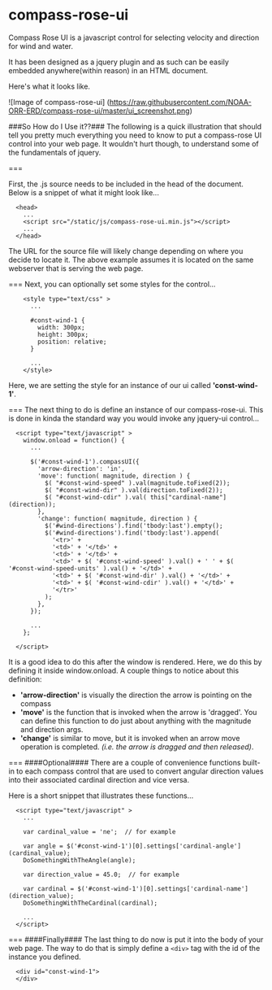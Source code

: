compass-rose-ui
===============

Compass Rose UI is a javascript control for selecting
velocity and direction for wind and water.

It has been designed as a jquery plugin and as such can be easily
embedded anywhere(within reason) in an HTML document.

Here's what it looks like.

![Image of compass-rose-ui]
(https://raw.githubusercontent.com/NOAA-ORR-ERD/compass-rose-ui/master/ui_screenshot.png)

###So How do I Use it??###
The following is a quick illustration that should tell you pretty much everything
you need to know to put a compass-rose UI control into your web page.  It wouldn't
hurt though, to understand some of the fundamentals of jquery.

===

First, the .js source needs to be included in the head of the document.
Below is a snippet of what it might look like...
```
  <head>
    ...
    <script src="/static/js/compass-rose-ui.min.js"></script>
    ...
  </head>

```
The URL for the source file will likely change depending on where you
decide to locate it.  The above example assumes it is located on the same
webserver that is serving the web page.

===
Next, you can optionally set some styles for the control...
```
    <style type="text/css" >
      ...

      #const-wind-1 {
        width: 300px;
        height: 300px;
        position: relative;
      }

      ...
    </style>
```
Here, we are setting the style for an instance of our ui called **'const-wind-1'**.

===
The next thing to do is define an instance of our compass-rose-ui.
This is done in kinda the standard way you would invoke any jquery-ui control...

```
  <script type="text/javascript" >
    window.onload = function() {
      ...

      $('#const-wind-1').compassUI({
        'arrow-direction': 'in',
        'move': function( magnitude, direction ) {
          $( "#const-wind-speed" ).val(magnitude.toFixed(2));
          $( "#const-wind-dir" ).val(direction.toFixed(2));
          $( "#const-wind-cdir" ).val( this["cardinal-name"](direction));
        },
        'change': function( magnitude, direction ) {
          $('#wind-directions').find('tbody:last').empty();
          $('#wind-directions').find('tbody:last').append(
            '<tr>' +
            '<td>' + '</td>' +
            '<td>' + '</td>' +
            '<td>' + $( '#const-wind-speed' ).val() + ' ' + $( '#const-wind-speed-units' ).val() + '</td>' +
            '<td>' + $( '#const-wind-dir' ).val() + '</td>' +
            '<td>' + $( '#const-wind-cdir' ).val() + '</td>' +
            '</tr>'
          );
        },
      });

      ...
    };

  </script>
```
It is a good idea to do this after the window is rendered.
Here, we do this by defining it inside window.onload.
A couple things to notice about this definition:
- **'arrow-direction'** is visually the direction the arrow is pointing on the compass
- **'move'** is the function that is invoked when the arrow is 'dragged'.  You can define
  this function to do just about anything with the magnitude and direction args.
- **'change'** is similar to move, but it is invoked when an arrow move operation is completed.
  *(i.e. the arrow is dragged and then released)*.

===
####Optional####
There are a couple of convenience functions built-in to each compass control that are used
to convert angular direction values into their associated cardinal direction and vice versa.

Here is a short snippet that illustrates these functions...
```
  <script type="text/javascript" >
    ...

    var cardinal_value = 'ne';  // for example

    var angle = $('#const-wind-1')[0].settings['cardinal-angle'](cardinal_value);
    DoSomethingWithTheAngle(angle);

    var direction_value = 45.0;  // for example

    var cardinal = $('#const-wind-1')[0].settings['cardinal-name'](direction_value);
    DoSomethingWithTheCardinal(cardinal);

    ...
  </script>
```

===
####Finally####
The last thing to do now is put it into the body of your web page.
The way to do that is simply define a `<div>` tag with the id of the instance you defined. 
```
  <div id="const-wind-1">
  </div>
```
